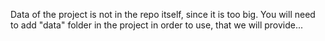 Data of the project is not in the repo itself, since it is too big. You will need to add "data" folder in the project in order to use, that we will provide...
